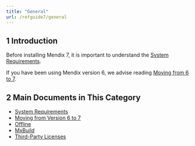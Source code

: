 ```yaml
---
title: "General"
url: /refguide7/general
---
```


## 1 Introduction

Before installing Mendix 7, it is important to understand the [System Requirements](system-requirements). 

If you have been using Mendix version 6, we advise reading [Moving from 6 to 7](moving-from-6-to-7).

## 2 Main Documents in This Category

* [System Requirements](system-requirements)
* [Moving from Version 6 to 7](moving-from-6-to-7)
* [Offline](offline)
* [MxBuild](mxbuild)
* [Third-Party Licenses](third-party-licenses)
